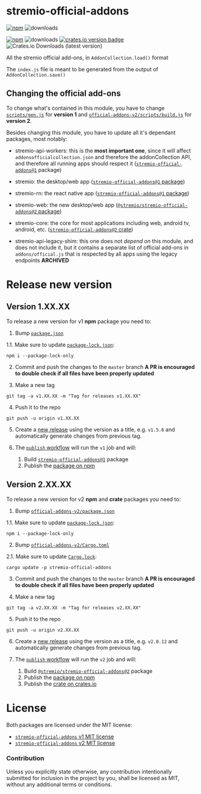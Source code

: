 # stremio-official-addons
[![npm][stremio-official-addons version badge]][v1-npm-link] ![downloads][stremio-official-addons downloads badge]

[![npm][@stremio/stremio-official-addons version badge]][v2-npm-link] ![downloads][@stremio/stremio-official-addons downloads badge] [![crates.io version badge][crates version]][v2-crates-io-link] ![Crates.io Downloads (latest version)][crates.io downloads badge]

All the stremio official add-ons, in `AddonCollection.load()` format

The `index.js` file is meant to be generated from the output of `AddonCollection.save()`


## Changing the official add-ons

To change what's contained in this module, you have to change [`scripts/gen.js`](./scripts/gen.js) for **version 1** and [`official-addons-v2/scripts/build.js`](./official-addons-v2/scripts/build.js) for **version 2**.

Besides changing this module, you have to update all it's dependant packages, most notably:

* stremio-api-workers: this is the **most important one**, since it will affect `addonsofficialcollection.json` and therefore the addonCollection API, and therefore all running apps should respect it ([`stremio-official-addons@1`][v1-npm-link] package)

* stremio: the desktop/web app ([`stremio-official-addons@1` package][v1-npm-link])

* stremio-rn: the react native app ([`stremio-official-addons@1` package][v1-npm-link])

* stremio-web: the new desktop/web app ([`@stremio/stremio-official-addons@2` package][v2-npm-link])

* stremio-core: the core for most applications including web, android tv, android, etc. ([`stremio-official-addons@2` crate][v2-crates-io-link])

* stremio-api-legacy-shim: this one does not *depend on* this module, and does not include it, but it contains a separate list of official add-ons in `addons/official.js` that is respected by all apps using the legacy endpoints **ARCHIVED**

# Release new version

## Version 1.XX.XX
To release a new version for v1 **npm** package you need to:

1. Bump [`package.json`](./package.json)

1.1. Make sure to update [`package-lock.json`](./package-lock.json):

`npm i --package-lock-only`

2. Commit and push the changes to the `master` branch 
**A PR is encouraged to double check if all files have been properly updated**

3. Make a new tag

`git tag -a v1.XX.XX -m "Tag for releases v1.XX.XX"`

4. Push it to the repo

`git push -u origin v1.XX.XX`

5. Create a [new release](https://github.com/Stremio/stremio-official-addons/releases) using the version as a title, e.g. `v1.5.6` and automatically generate changes from previous tag.

6. The [`publish` workflow](./.github/workflows/publish.yml) will run the `v1` job and will:
   1. Build [`stremio-official-addons@1`][v1-npm-link] package
   2. Publish the [package on npm][v1-npm-link]

## Version 2.XX.XX

To release a new version for v2 **npm** and **crate** packages you need to:
1. Bump [`official-addons-v2/package.json`](./official-addons-v2/package.json)

1.1. Make sure to update [`package-lock.json`](./package-lock.json):

`npm i --package-lock-only`

2. Bump [`official-addons-v2/Cargo.toml`](./official-addons-v2/Cargo.toml)

2.1. Make sure to update [`Cargo.lock`](./Cargo.lock):

`cargo update -p stremio-official-addons`

3. Commit and push the changes to the `master` branch 
**A PR is encouraged to double check if all files have been properly updated**

4. Make a new tag

`git tag -a v2.XX.XX -m "Tag for releases v2.XX.XX"`

5. Push it to the repo

`git push -u origin v2.XX.XX`

6. Create a [new release](https://github.com/Stremio/stremio-official-addons/releases) using the version as a title, e.g. `v2.0.12` and automatically generate changes from previous tag.

6. The [`publish` workflow](./.github/workflows/publish.yml) will run the `v2` job and will:
   1. Build [`@stremio/stremio-official-addons@2`][v2-npm-link] package
   2. Publish the [package on npm][v2-npm-link]
   3. Publish the [crate on crates.io][v2-crates-io-link]

# License

Both packages are licensed under the MIT license:
- [`stremio-official-addons` v1 MIT license](./LICENSE.md)
- [`stremio-official-addons` v2 MIT license](./official-addons-v2/LICENSE.md)

### Contribution

Unless you explicitly state otherwise, any contribution intentionally submitted
for inclusion in the project by you, shall be licensed as MIT,
without any additional terms or conditions.

[v1-npm-link]: https://www.npmjs.com/package/stremio-official-addons
[stremio-official-addons downloads badge]: https://img.shields.io/npm/dm/stremio-official-addons?label=stremio-official-addons%20downloads&link=https%3A%2F%2Fwww.npmjs.com%2Fpackage%2Fstremio-official-addons

[stremio-official-addons version badge]: https://img.shields.io/npm/v/stremio-official-addons?label=stremio-official-addons&link=https%3A%2F%2Fwww.npmjs.com%2Fpackage%2Fstremio-official-addons

[v2-npm-link]: https://www.npmjs.com/package/@stremio/stremio-official-addons
[@stremio/stremio-official-addons downloads badge]: https://img.shields.io/npm/dm/%40stremio/stremio-official-addons?label=%40stremio%2Fstremio-official-addons%20downloads&link=https%3A%2F%2Fwww.npmjs.com%2Fpackage%2F%40stremio%2Fstremio-official-addons

[@stremio/stremio-official-addons version badge]: https://img.shields.io/npm/v/%40stremio/stremio-official-addons?label=%40stremio%2Fstremio-official-addons&link=https%3A%2F%2Fwww.npmjs.com%2Fpackage%2F%40stremio%2Fstremio-official-addons


[v2-crates-io-link]: https://crates.io/crates/stremio-official-addons
[crates version]: https://img.shields.io/crates/v/stremio-official-addons
[crates.io downloads badge]: https://img.shields.io/crates/dv/stremio-official-addons?label=Crates.io%20downloads%20(latest%20version)